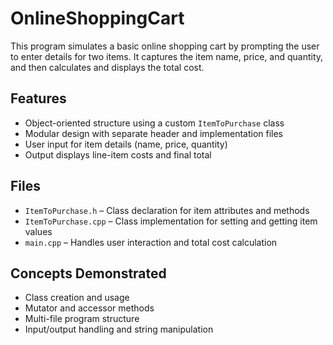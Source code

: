 # OnlineShoppingCart

This program simulates a basic online shopping cart by prompting the user to enter details for two items.  It captures the item name, price, and quantity, and then calculates and displays the total cost.

## Features

- Object-oriented structure using a custom `ItemToPurchase` class
- Modular design with separate header and implementation files
- User input for item details (name, price, quantity)
- Output displays line-item costs and final total

## Files

- `ItemToPurchase.h` – Class declaration for item attributes and methods
- `ItemToPurchase.cpp` – Class implementation for setting and getting item values
- `main.cpp` – Handles user interaction and total cost calculation

## Concepts Demonstrated

- Class creation and usage
- Mutator and accessor methods
- Multi-file program structure
- Input/output handling and string manipulation
